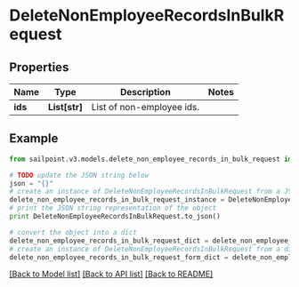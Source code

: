 # DeleteNonEmployeeRecordsInBulkRequest


## Properties

Name | Type | Description | Notes
------------ | ------------- | ------------- | -------------
**ids** | **List[str]** | List of non-employee ids. | 

## Example

```python
from sailpoint.v3.models.delete_non_employee_records_in_bulk_request import DeleteNonEmployeeRecordsInBulkRequest

# TODO update the JSON string below
json = "{}"
# create an instance of DeleteNonEmployeeRecordsInBulkRequest from a JSON string
delete_non_employee_records_in_bulk_request_instance = DeleteNonEmployeeRecordsInBulkRequest.from_json(json)
# print the JSON string representation of the object
print DeleteNonEmployeeRecordsInBulkRequest.to_json()

# convert the object into a dict
delete_non_employee_records_in_bulk_request_dict = delete_non_employee_records_in_bulk_request_instance.to_dict()
# create an instance of DeleteNonEmployeeRecordsInBulkRequest from a dict
delete_non_employee_records_in_bulk_request_form_dict = delete_non_employee_records_in_bulk_request.from_dict(delete_non_employee_records_in_bulk_request_dict)
```
[[Back to Model list]](../README.md#documentation-for-models) [[Back to API list]](../README.md#documentation-for-api-endpoints) [[Back to README]](../README.md)


